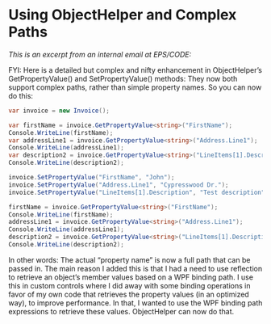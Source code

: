 ﻿# Using ObjectHelper and Complex Paths

_This is an excerpt from an internal email at EPS/CODE:_

FYI: Here is a detailed but complex and nifty enhancement in ObjectHelper’s GetPropertyValue() and SetPropertyValue() methods: They now both support complex paths, rather than simple property names. So you can now do this:

```c#
var invoice = new Invoice();

var firstName = invoice.GetPropertyValue<string>("FirstName");
Console.WriteLine(firstName);
var addressLine1 = invoice.GetPropertyValue<string>("Address.Line1");
Console.WriteLine(addressLine1);
var description2 = invoice.GetPropertyValue<string>("LineItems[1].Description");
Console.WriteLine(description2);

invoice.SetPropertyValue("FirstName", "John");
invoice.SetPropertyValue("Address.Line1", "Cypresswood Dr.");
invoice.SetPropertyValue("LineItems[1].Description", "Test description");

firstName = invoice.GetPropertyValue<string>("FirstName");
Console.WriteLine(firstName);
addressLine1 = invoice.GetPropertyValue<string>("Address.Line1");
Console.WriteLine(addressLine1);
description2 = invoice.GetPropertyValue<string>("LineItems[1].Description");
Console.WriteLine(description2);
```

In other words: The actual “property name” is now a full path that can be passed in. The main reason I added this is that I had a need to use reflection to retrieve an object’s member values based on a WPF binding path. I use this in custom controls where I did away with some binding operations in favor of my own code that retrieves the property values (in an optimized way), to improve performance. In that, I wanted to use the WPF binding path expressions to retrieve these values. ObjectHelper can now do that.
